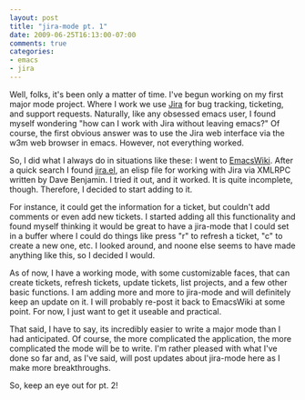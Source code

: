 ```yaml
---
layout: post
title: "jira-mode pt. 1"
date: 2009-06-25T16:13:00-07:00
comments: true
categories:
- emacs
- jira
---
```

Well, folks, it's been only a matter of time. I've begun working on my first major mode project. Where I work we use [Jira](http://www.atlassian.com/software/jira/) for bug tracking, ticketing, and support requests. Naturally, like any obsessed emacs user, I found myself wondering "how can I work with Jira without leaving emacs?" Of course, the first obvious answer was to use the Jira web interface via the w3m web browser in emacs. However, not everything worked.
<!--more-->
So, I did what I always do in situations like these: I went to [EmacsWiki](http://www.emacswiki.org). After a quick search I found [jira.el](http://www.emacswiki.org/emacs/jira.el), an elisp file for working with Jira via XMLRPC written by Dave Benjamin. I tried it out, and it worked. It is quite incomplete, though. Therefore, I decided to start adding to it.

For instance, it could get the information for a ticket, but couldn't add comments or even add new tickets. I started adding all this functionality and found myself thinking it would be great to have a jira-mode that I could set in a buffer where I could do things like press "r" to refresh a ticket, "c" to create a new one, etc. I looked around, and noone else seems to have made anything like this, so I decided I would.

As of now, I have a working mode, with some customizable faces, that can create tickets, refresh tickets, update tickets, list projects, and a few other basic functions. I am adding more and more to jira-mode and will definitely keep an update on it. I will probably re-post it back to EmacsWiki at some point. For now, I just want to get it useable and practical.

That said, I have to say, its incredibly easier to write a major mode than I had anticipated. Of course, the more complicated the application, the more complicated the mode will be to write. I'm rather pleased with what I've done so far and, as I've said, will post updates about jira-mode here as I make more breakthroughs.

So, keep an eye out for pt. 2!
